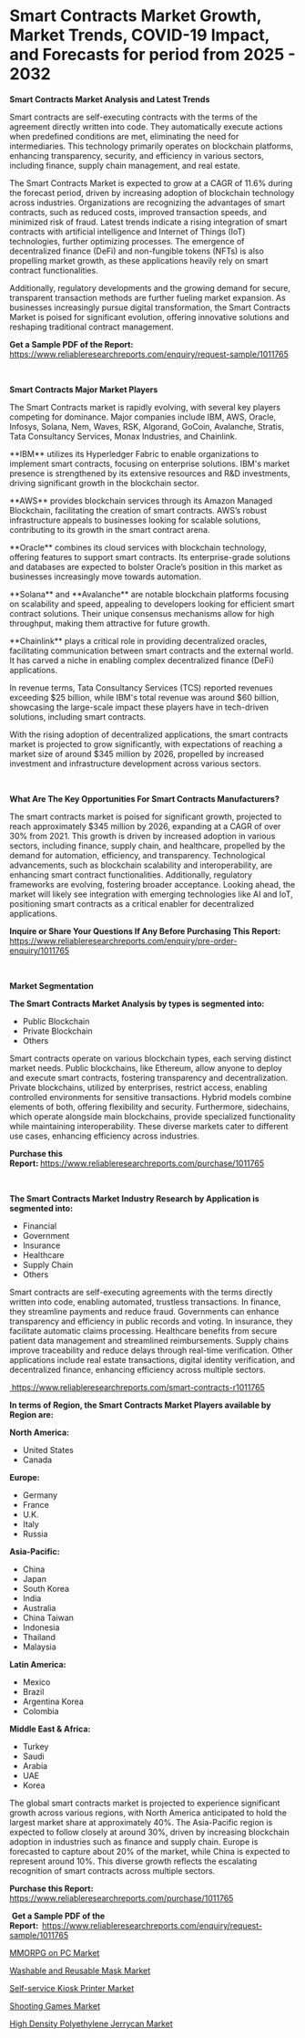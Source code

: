 <p><h1>Smart Contracts Market Growth, Market Trends, COVID-19 Impact, and Forecasts for period from 2025 - 2032</h1></p><p><strong>Smart Contracts Market Analysis and Latest Trends</strong></p>
<p><p>Smart contracts are self-executing contracts with the terms of the agreement directly written into code. They automatically execute actions when predefined conditions are met, eliminating the need for intermediaries. This technology primarily operates on blockchain platforms, enhancing transparency, security, and efficiency in various sectors, including finance, supply chain management, and real estate.</p><p>The Smart Contracts Market is expected to grow at a CAGR of 11.6% during the forecast period, driven by increasing adoption of blockchain technology across industries. Organizations are recognizing the advantages of smart contracts, such as reduced costs, improved transaction speeds, and minimized risk of fraud. Latest trends indicate a rising integration of smart contracts with artificial intelligence and Internet of Things (IoT) technologies, further optimizing processes. The emergence of decentralized finance (DeFi) and non-fungible tokens (NFTs) is also propelling market growth, as these applications heavily rely on smart contract functionalities.</p><p>Additionally, regulatory developments and the growing demand for secure, transparent transaction methods are further fueling market expansion. As businesses increasingly pursue digital transformation, the Smart Contracts Market is poised for significant evolution, offering innovative solutions and reshaping traditional contract management.</p></p>
<p><strong>Get a Sample PDF of the Report:&nbsp;</strong> <a href="https://www.reliableresearchreports.com/enquiry/request-sample/1011765?utm_campaign=11&utm_medium=2&utm_source=Github&utm_content=ia&utm_term=06032025&utm_id=smart-contracts">https://www.reliableresearchreports.com/enquiry/request-sample/1011765</a></p>
<p>&nbsp;</p>
<p><strong>Smart Contracts Major Market Players</strong></p>
<p><p>The Smart Contracts market is rapidly evolving, with several key players competing for dominance. Major companies include IBM, AWS, Oracle, Infosys, Solana, Nem, Waves, RSK, Algorand, GoCoin, Avalanche, Stratis, Tata Consultancy Services, Monax Industries, and Chainlink.</p><p>**IBM** utilizes its Hyperledger Fabric to enable organizations to implement smart contracts, focusing on enterprise solutions. IBM's market presence is strengthened by its extensive resources and R&D investments, driving significant growth in the blockchain sector.</p><p>**AWS** provides blockchain services through its Amazon Managed Blockchain, facilitating the creation of smart contracts. AWS’s robust infrastructure appeals to businesses looking for scalable solutions, contributing to its growth in the smart contract arena.</p><p>**Oracle** combines its cloud services with blockchain technology, offering features to support smart contracts. Its enterprise-grade solutions and databases are expected to bolster Oracle’s position in this market as businesses increasingly move towards automation.</p><p>**Solana** and **Avalanche** are notable blockchain platforms focusing on scalability and speed, appealing to developers looking for efficient smart contract solutions. Their unique consensus mechanisms allow for high throughput, making them attractive for future growth.</p><p>**Chainlink** plays a critical role in providing decentralized oracles, facilitating communication between smart contracts and the external world. It has carved a niche in enabling complex decentralized finance (DeFi) applications.</p><p>In revenue terms, Tata Consultancy Services (TCS) reported revenues exceeding $25 billion, while IBM's total revenue was around $60 billion, showcasing the large-scale impact these players have in tech-driven solutions, including smart contracts.</p><p>With the rising adoption of decentralized applications, the smart contracts market is projected to grow significantly, with expectations of reaching a market size of around $345 million by 2026, propelled by increased investment and infrastructure development across various sectors.</p></p>
<p>&nbsp;</p>
<p><strong>What Are The Key Opportunities For Smart Contracts Manufacturers?</strong></p>
<p><p>The smart contracts market is poised for significant growth, projected to reach approximately $345 million by 2026, expanding at a CAGR of over 30% from 2021. This growth is driven by increased adoption in various sectors, including finance, supply chain, and healthcare, propelled by the demand for automation, efficiency, and transparency. Technological advancements, such as blockchain scalability and interoperability, are enhancing smart contract functionalities. Additionally, regulatory frameworks are evolving, fostering broader acceptance. Looking ahead, the market will likely see integration with emerging technologies like AI and IoT, positioning smart contracts as a critical enabler for decentralized applications.</p></p>
<p><strong>Inquire or Share Your Questions If Any Before Purchasing This Report:</strong> <a href="https://www.reliableresearchreports.com/enquiry/pre-order-enquiry/1011765?utm_campaign=11&utm_medium=2&utm_source=Github&utm_content=ia&utm_term=06032025&utm_id=smart-contracts">https://www.reliableresearchreports.com/enquiry/pre-order-enquiry/1011765</a></p>
<p>&nbsp;</p>
<p><strong>Market Segmentation</strong></p>
<p><strong>The Smart Contracts Market Analysis by types is segmented into:</strong></p>
<p><ul><li>Public Blockchain</li><li>Private Blockchain</li><li>Others</li></ul></p>
<p><p>Smart contracts operate on various blockchain types, each serving distinct market needs. Public blockchains, like Ethereum, allow anyone to deploy and execute smart contracts, fostering transparency and decentralization. Private blockchains, utilized by enterprises, restrict access, enabling controlled environments for sensitive transactions. Hybrid models combine elements of both, offering flexibility and security. Furthermore, sidechains, which operate alongside main blockchains, provide specialized functionality while maintaining interoperability. These diverse markets cater to different use cases, enhancing efficiency across industries.</p></p>
<p><strong>Purchase this Report:&nbsp;</strong><a href="https://www.reliableresearchreports.com/purchase/1011765?utm_campaign=11&utm_medium=2&utm_source=Github&utm_content=ia&utm_term=06032025&utm_id=smart-contracts">https://www.reliableresearchreports.com/purchase/1011765</a></p>
<p>&nbsp;</p>
<p><strong>The Smart Contracts Market Industry Research by Application is segmented into:</strong></p>
<p><ul><li>Financial</li><li>Government</li><li>Insurance</li><li>Healthcare</li><li>Supply Chain</li><li>Others</li></ul></p>
<p><p>Smart contracts are self-executing agreements with the terms directly written into code, enabling automated, trustless transactions. In finance, they streamline payments and reduce fraud. Governments can enhance transparency and efficiency in public records and voting. In insurance, they facilitate automatic claims processing. Healthcare benefits from secure patient data management and streamlined reimbursements. Supply chains improve traceability and reduce delays through real-time verification. Other applications include real estate transactions, digital identity verification, and decentralized finance, enhancing efficiency across multiple sectors.</p></p>
<p><a href="https://www.reliableresearchreports.com/smart-contracts-r1011765?utm_campaign=11&utm_medium=2&utm_source=Github&utm_content=ia&utm_term=06032025&utm_id=smart-contracts">&nbsp;https://www.reliableresearchreports.com/smart-contracts-r1011765</a></p>
<p><strong>In terms of Region, the Smart Contracts Market Players available by Region are:</strong></p>
<p>
    <p> <strong> North America: </strong>
        <ul>
            <li>United States</li>
            <li>Canada</li>
        </ul>
        </p> 
    <p> <strong> Europe: </strong>
        <ul>
            <li>Germany</li>
            <li>France</li>
            <li>U.K.</li>
            <li>Italy</li>
            <li>Russia</li>
        </ul>
        </p> 
    <p> <strong> Asia-Pacific: </strong>
        <ul>
            <li>China</li>
            <li>Japan</li>
            <li>South Korea</li>
            <li>India</li>
            <li>Australia</li>
            <li>China Taiwan</li>
            <li>Indonesia</li>
            <li>Thailand</li>
            <li>Malaysia</li>
        </ul>
        </p> 
    <p> <strong> Latin America: </strong>
        <ul>
            <li>Mexico</li>
            <li>Brazil</li>
            <li>Argentina Korea</li>
            <li>Colombia</li>
        </ul>
        </p> 
    <p> <strong> Middle East & Africa: </strong>
        <ul>
            <li>Turkey</li>
            <li>Saudi</li>
            <li>Arabia</li>
            <li>UAE</li>
            <li>Korea</li>
        </ul>
    </p>
    </p>
<p><p>The global smart contracts market is projected to experience significant growth across various regions, with North America anticipated to hold the largest market share at approximately 40%. The Asia-Pacific region is expected to follow closely at around 30%, driven by increasing blockchain adoption in industries such as finance and supply chain. Europe is forecasted to capture about 20% of the market, while China is expected to represent around 10%. This diverse growth reflects the escalating recognition of smart contracts across multiple sectors.</p></p>
<p><strong>Purchase this Report: </strong><a href="https://www.reliableresearchreports.com/purchase/1011765?utm_campaign=11&utm_medium=2&utm_source=Github&utm_content=ia&utm_term=06032025&utm_id=smart-contracts">https://www.reliableresearchreports.com/purchase/1011765</a></p>
<p>&nbsp;<strong>Get a Sample PDF of the Report:&nbsp;&nbsp;</strong><a href="https://www.reliableresearchreports.com/enquiry/request-sample/1011765?utm_campaign=11&utm_medium=2&utm_source=Github&utm_content=ia&utm_term=06032025&utm_id=smart-contracts">https://www.reliableresearchreports.com/enquiry/request-sample/1011765</a></p>
<p><strong></strong></p>
<p><p><a href="https://github.com/lanuskarnajc/Market-Research-Report-List-1/blob/main/mmorpg-on-pc-market.md?utm_campaign=11&utm_medium=2&utm_source=Github&utm_content=ia&utm_term=06032025&utm_id=smart-contracts">MMORPG on PC Market</a></p><p><a href="https://www.linkedin.com/pulse/washable-reusable-mask-market-size-2025-2032-technology-8hsif?utm_campaign=11&utm_medium=2&utm_source=Github&utm_content=ia&utm_term=06032025&utm_id=smart-contracts">Washable and Reusable Mask Market</a></p><p><a href="https://www.linkedin.com/pulse/self-service-kiosk-printer-market-insights-cover-both-historical-9ribf?utm_campaign=11&utm_medium=2&utm_source=Github&utm_content=ia&utm_term=06032025&utm_id=smart-contracts">Self-service Kiosk Printer Market</a></p><p><a href="https://github.com/popoialraih3/Market-Research-Report-List-1/blob/main/shooting-games-market.md?utm_campaign=11&utm_medium=2&utm_source=Github&utm_content=ia&utm_term=06032025&utm_id=smart-contracts">Shooting Games Market</a></p><p><a href="https://www.linkedin.com/pulse/detailed-analysis-size-dynamics-expected-development-high-ycjhf?utm_campaign=11&utm_medium=2&utm_source=Github&utm_content=ia&utm_term=06032025&utm_id=smart-contracts">High Density Polyethylene Jerrycan Market</a></p></p>